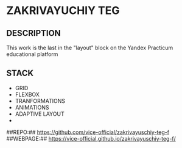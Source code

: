 # ZAKRIVAYUCHIY TEG #
## DESCRIPTION ## 
This work is the last in the "layout" block on the Yandex Practicum educational platform
## STACK ##
- GRID
- FLEXBOX
- TRANFORMATIONS
- ANIMATIONS
- ADAPTIVE LAYOUT
- 
##REPO:##
https://github.com/vice-official/zakrivayuschiy-teg-f
##WEBPAGE:##
https://vice-official.github.io/zakrivayuschiy-teg-f/

